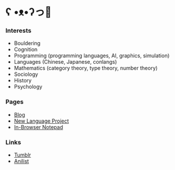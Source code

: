 # ʕ •ᴥ•ʔっ💜

### Interests

* Bouldering
* Cognition
* Programming (programming languages, AI, graphics, simulation)
* Languages (Chinese, Japanese, conlangs)
* Mathematics (category theory, type theory, number theory)
* Sociology
* History
* Psychology

### Pages

* [Blog](https://garbaz.github.io/Blog/)
* [New Language Project](https://garbaz.github.io/NewLanguageProject/)
* [In-Browser Notepad](https://garbaz.github.io/inbrowser_notepad/)

### Links

* [Tumblr](https://www.tumblr.com/blog/view/garbazzz)
* [Anilist](https://anilist.co/user/Garbaz/)
